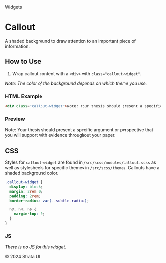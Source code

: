 <p class="section-text">Widgets</p>

# Callout

A shaded background to draw attention to an important piece of information.

## How to Use

1. Wrap callout content with a `<div>` with `class="callout-widget"`.

_Note: The color of the background depends on which theme you use._

### HTML Example

```html
<div class="callout-widget">Note: Your thesis should present a specific argument or perspective that you will support with evidence throughout your paper.</div>
```

### Preview

<div class="example-container">
  <div class="callout-widget">Note: Your thesis should present a specific argument or perspective that you will support with evidence throughout your paper.</div>
</div>

## CSS

Styles for `callout-widget` are found in `/src/scss/modules/callout.scss` as well as stylesheets for specific themes in `/src/scss/themes`. Callouts have a shaded background color.

```css
.callout-widget {
  display: block;
  margin: 2rem 0;
  padding: 2rem;
  border-radius: var(--subtle-radius);

  h3, h4, h5 {
    margin-top: 0;
  }
}
```

### JS

_There is no JS for this widget._

  <div class="footer">
    <p>&copy; 2024 Strata UI</p>
  </div>
